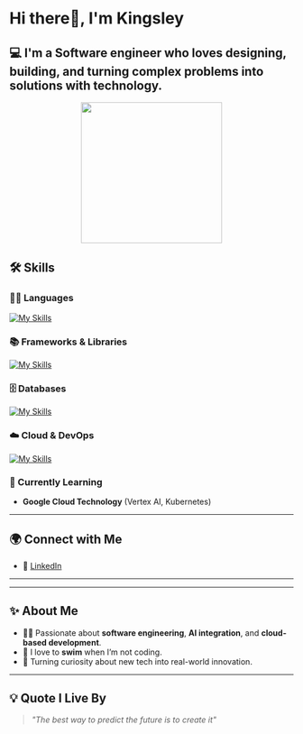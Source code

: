 # Hi there👋, I'm **Kingsley**

## 💻 I'm a Software engineer who loves designing, building, and turning complex problems into solutions with technology.


<p align="center">
  <img src="https://media.giphy.com/media/v1.Y2lkPTc5MGI3NjExN2N4Z3dkMW5wcTRuaXd6d2R5OWw5amtpMWkxeGI1ZGRnaGJkNzh1MSZlcD12MV9naWZzX3NlYXJjaCZjdD1n/xFkgeu7dhfgqqxJqmj/giphy.gif" width="250" />
</p>



## 🛠️ Skills

### 👨‍💻 Languages
[![My Skills](https://skillicons.dev/icons?i=java,python,js,html&theme=light)](https://skillicons.dev)


### 📚 Frameworks & Libraries
[![My Skills](https://skillicons.dev/icons?i=spring,react,nodejs,vue,tailwind,unrealengine&theme=light)](https://skillicons.dev)


### 🗄️ Databases
[![My Skills](https://skillicons.dev/icons?i=mongodb,postgresql,dynamodb&theme=light)](https://skillicons.dev)


### ☁️ Cloud & DevOps
[![My Skills](https://skillicons.dev/icons?i=aws,gcp,docker,kubernetes&theme=light)](https://skillicons.dev)


### 📖 Currently Learning
- **Google Cloud Technology** (Vertex AI, Kubernetes)

---

## 🌍 Connect with Me
- 💼 [LinkedIn](https://www.linkedin.com/in/kingsley-ndupu)

---
---

## ✨ About Me
- 👨‍💻 Passionate about **software engineering**, **AI integration**, and **cloud-based development**.
- 🌊 I love to **swim** when I’m not coding.
- 🚀 Turning curiosity about new tech into real-world innovation.

---

## 💡 Quote I Live By
> *"The best way to predict the future is to create it"*

